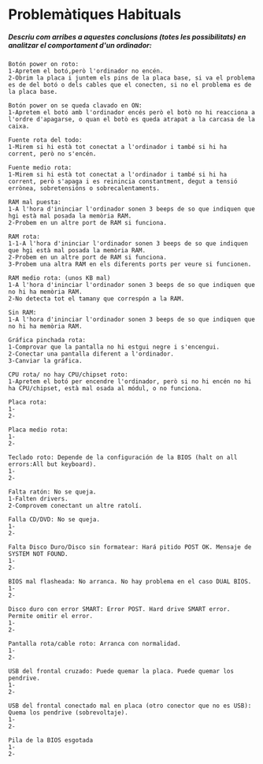 # Problemàtiques Habituals

##### Descriu com arribes a aquestes conclusions (totes les possibilitats) en analitzar el comportament d'un ordinador:

    Botón power on roto:
    1-Apretem el botó,però l'ordinador no encén.
    2-Obrim la placa i juntem els pins de la placa base, si va el problema es de del botó o dels cables que el conecten, si no el problema es de la placa base.

    Botón power on se queda clavado en ON:
    1-Apretem el botó amb l'ordinador encés però el botò no hi reacciona a l'ordre d'apagarse, o quan el botò es queda atrapat a la carcasa de la caixa.
    
    Fuente rota del todo:
    1-Mirem si hi està tot conectat a l'ordinador i també si hi ha corrent, però no s'encén.
    
    Fuente medio rota:
    1-Mirem si hi està tot conectat a l'ordinador i també si hi ha corrent, però s'apaga i es reinincia constantment, degut a tensió errònea, sobretensións o sobrecalentaments.
    
    RAM mal puesta:
    1-A l'hora d'ininciar l'ordinador sonen 3 beeps de so que indiquen que hgi està mal posada la memòria RAM.
    2-Probem en un altre port de RAM si funciona.
    
    RAM rota:
    1-1-A l'hora d'ininciar l'ordinador sonen 3 beeps de so que indiquen que hgi està mal posada la memòria RAM.
    2-Probem en un altre port de RAM si funciona.
    3-Probem una altra RAM en els diferents ports per veure si funcionen.
    
    RAM medio rota: (unos KB mal)
    1-A l'hora d'ininciar l'ordinador sonen 3 beeps de so que indiquen que no hi ha memòria RAM.
    2-No detecta tot el tamany que correspón a la RAM.
    
    Sin RAM:
    1-A l'hora d'ininciar l'ordinador sonen 3 beeps de so que indiquen que no hi ha memòria RAM.
    
    Gráfica pinchada rota:
    1-Comprovar que la pantalla no hi estgui negre i s'encengui.
    2-Conectar una pantalla diferent a l'ordinador.
    3-Canviar la gráfica.
    
    CPU rota/ no hay CPU/chipset roto:
    1-Apretem el botó per encendre l'ordinador, però si no hi encén no hi ha CPU/chipset, està mal osada al módul, o no funciona.
    
    Placa rota:
    1-
    2-
    
    Placa medio rota:
    1-
    2-
    
    Teclado roto: Depende de la configuración de la BIOS (halt on all errors:All but keyboard).
    1-
    2-
    
    Falta ratón: No se queja.
    1-Falten drivers.
    2-Comprovem conectant un altre ratolí.
    
    Falla CD/DVD: No se queja.
    1-
    2-
    
    Falta Disco Duro/Disco sin formatear: Hará pitido POST OK. Mensaje de SYSTEM NOT FOUND.
    1-
    2-
    
    BIOS mal flasheada: No arranca. No hay problema en el caso DUAL BIOS.
    1-
    2-
    
    Disco duro con error SMART: Error POST. Hard drive SMART error. Permite omitir el error.
    1-
    2-
    
    Pantalla rota/cable roto: Arranca con normalidad.
    1-
    2-
    
    USB del frontal cruzado: Puede quemar la placa. Puede quemar los pendrive.
    1-
    2-

    USB del frontal conectado mal en placa (otro conector que no es USB): Quema los pendrive (sobrevoltaje).
    1-
    2-
    
    Pila de la BIOS esgotada
    1-
    2-
